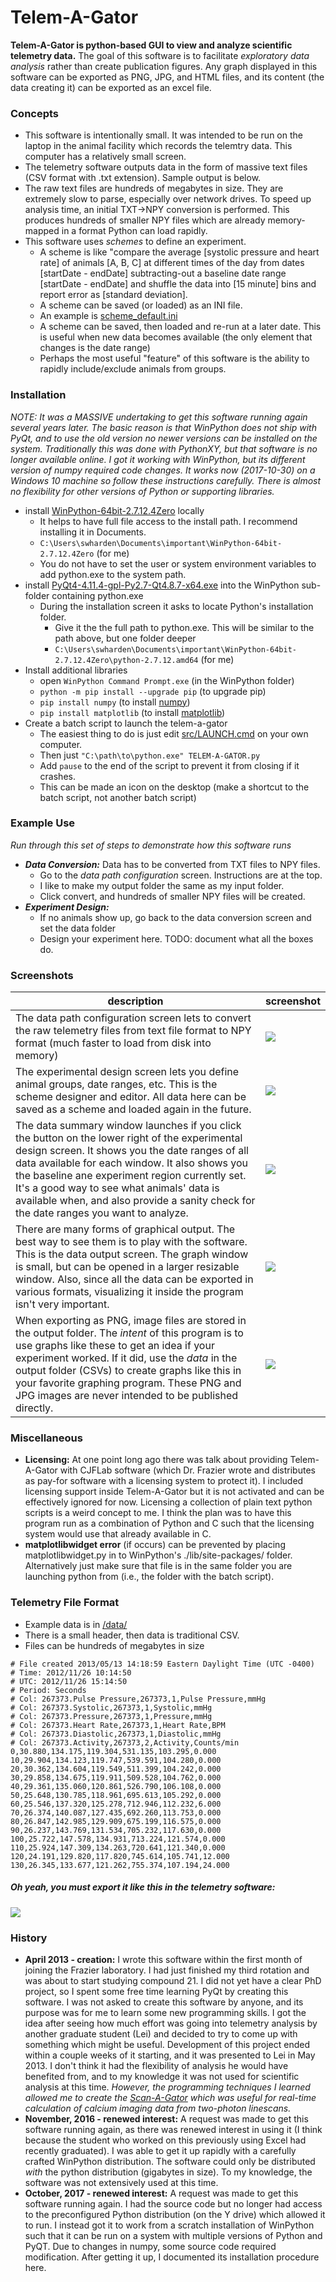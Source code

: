 # Telem-A-Gator
**Telem-A-Gator is python-based GUI to view and analyze scientific telemetry data.** The goal of this software is to facilitate _exploratory data analysis_ rather than create publication figures. Any graph displayed in this software can be exported as PNG, JPG, and HTML files, and its content (the data creating it) can be exported as an excel file.

### Concepts
* This software is intentionally small. It was intended to be run on the laptop in the animal facility which records the telemtry data. This computer has a relatively small screen.
* The telemetry software outputs data in the form of massive text files (CSV format with .txt extension). Sample output is below.
* The raw text files are hundreds of megabytes in size. They are extremely slow to parse, especially over network drives. To speed up analysis time, an initial TXT->NPY conversion is performed. This produces hundreds of smaller NPY files which are already memory-mapped in a format Python can load rapidly. 
* This software uses _schemes_ to define an experiment.
  * A scheme is like "compare the average [systolic pressure and heart rate] of animals [A, B, C] at different times of the day from dates [startDate - endDate] subtracting-out a baseline date range [startDate - endDate] and shuffle the data into [15 minute] bins and report error as [standard deviation].
  * A scheme can be saved (or loaded) as an INI file.
  * An example is [scheme_default.ini](src/scheme_default.ini)
  * A scheme can be saved, then loaded and re-run at a later date. This is useful when new data becomes available (the only element that changes is the date range)
  * Perhaps the most useful "feature" of this software is the ability to rapidly include/exclude animals from groups.

### Installation
_NOTE: It was a MASSIVE undertaking to get this software running again several years later. The basic reason is that WinPython does not ship with PyQt, and to use the old version no newer versions can be installed on the system. Traditionally this was done with PythonXY, but that software is no longer available online. I got it working with WinPython, but its different version of numpy required code changes. It works now (2017-10-30) on a Windows 10 machine so follow these instructions carefully. There is almost no flexibility for other versions of Python or supporting libraries._

* install [WinPython-64bit-2.7.12.4Zero](https://sourceforge.net/projects/winpython/files/WinPython_2.7/2.7.12.4/) locally
  * It helps to have full file access to the install path. I recommend installing it in Documents.
  * `C:\Users\swharden\Documents\important\WinPython-64bit-2.7.12.4Zero` (for me)
  * You do not have to set the user or system environment variables to add python.exe to the system path.
* install [PyQt4-4.11.4-gpl-Py2.7-Qt4.8.7-x64.exe](https://sourceforge.net/projects/pyqt/files/PyQt4/PyQt-4.11.4/) into the WinPython sub-folder containing python.exe
  * During the installation screen it asks to locate Python's installation folder. 
    * Give it the the full path to python.exe. This will be similar to the path above, but one folder deeper
    * `C:\Users\swharden\Documents\important\WinPython-64bit-2.7.12.4Zero\python-2.7.12.amd64` (for me)
* Install additional libraries
  * open `WinPython Command Prompt.exe` (in the WinPython folder)
  * `python -m pip install --upgrade pip` (to upgrade pip)
  * `pip install numpy` (to install [numpy](http://www.numpy.org))
  * `pip install matplotlib` (to install [matplotlib](http://matplotlib.org))
* Create a batch script to launch the telem-a-gator
  * The easiest thing to do is just edit [src/LAUNCH.cmd](src/LAUNCH.cmd) on your own computer.
  * Then just `"C:\path\to\python.exe" TELEM-A-GATOR.py`
  * Add `pause` to the end of the script to prevent it from closing if it crashes.
  * This can be made an icon on the desktop (make a shortcut to the batch script, not another batch script)
    
### Example Use
_Run through this set of steps to demonstrate how this software runs_
* ***Data Conversion:*** Data has to be converted from TXT files to NPY files.
  * Go to the _data path configuration_ screen. Instructions are at the top.
  * I like to make my output folder the same as my input folder.
  * Click convert, and hundreds of smaller NPY files will be created.
* ***Experiment Design:***
  * If no animals show up, go back to the data conversion screen and set the data folder
  * Design your experiment here. TODO: document what all the boxes do.

### Screenshots
description|screenshot
---|---
The data path configuration screen lets to convert the raw telemetry files from text file format to NPY format (much faster to load from disk into memory) | ![](doc/screenshots/data_pth_configuration.png)
The experimental design screen lets you define animal groups, date ranges, etc. This is the scheme designer and editor. All data here can be saved as a scheme and loaded again in the future. | ![](doc/screenshots/experimental_design.png)
The data summary window launches if you click the button on the lower right of the experimental design screen. It shows you the date ranges of all data available for each window. It also shows you the baseline ane experiment region currently set. It's a good way to see what animals' data is available when, and also provide a sanity check for the date ranges you want to analyze. | ![](doc/screenshots/data_summary.png)
There are many forms of graphical output. The best way to see them is to play with the software. This is the data output screen. The graph window is small, but can be opened in a larger resizable window. Also, since all the data can be exported in various formats, visualizing it inside the program isn't very important. | ![](doc/screenshots/data_analysis.png)
When exporting as PNG, image files are stored in the output folder. The _intent_ of this program is to use graphs like these to get an idea if your experiment worked. If it did, use the _data_ in the output folder (CSVs) to create graphs like this in your favorite graphing program. These PNG and JPG images are never intended to be published directly. | ![](doc/screenshots/output.png)

### Miscellaneous
* **Licensing:** At one point long ago there was talk about providing Telem-A-Gator with CJFLab software (which Dr. Frazier wrote and distributes as pay-for software with a licensing system to protect it). I included licensing support inside Telem-A-Gator but it is not activated and can be effectively ignored for now. Licensing a collection of plain text python scripts is a weird concept to me. I think the plan was to have this program run as a combination of Python and C such that the licensing system would use that already available in C.
* **matplotlibwidget error** (if occurs) can be prevented by placing matplotlibwidget.py in to WinPython's ./lib/site-packages/ folder. Alternatively just make sure that file is in the same folder you are launching python from (i.e., the folder with the batch script).

### Telemetry File Format
* Example data is in [/data/](/data/)
* There is a small header, then data is traditional CSV.
* Files can be hundreds of megabytes in size

```
# File created 2013/05/13 14:18:59 Eastern Daylight Time (UTC -0400)
# Time: 2012/11/26 10:14:50
# UTC: 2012/11/26 15:14:50
# Period: Seconds
# Col: 267373.Pulse Pressure,267373,1,Pulse Pressure,mmHg
# Col: 267373.Systolic,267373,1,Systolic,mmHg
# Col: 267373.Pressure,267373,1,Pressure,mmHg
# Col: 267373.Heart Rate,267373,1,Heart Rate,BPM
# Col: 267373.Diastolic,267373,1,Diastolic,mmHg
# Col: 267373.Activity,267373,2,Activity,Counts/min
0,30.880,134.175,119.304,531.135,103.295,0.000
10,29.904,134.123,119.747,539.591,104.280,0.000
20,30.362,134.604,119.549,511.399,104.242,0.000
30,29.858,134.675,119.911,509.528,104.762,0.000
40,29.361,135.060,120.861,526.790,106.108,0.000
50,25.648,130.785,118.961,695.613,105.292,0.000
60,25.546,137.320,125.278,712.946,112.232,6.000
70,26.374,140.087,127.435,692.260,113.753,0.000
80,26.847,142.985,129.909,675.199,116.575,0.000
90,26.237,143.769,131.534,705.232,117.630,0.000
100,25.722,147.578,134.931,713.224,121.574,0.000
110,25.924,147.309,134.263,720.641,121.340,0.000
120,24.191,129.820,117.820,745.614,105.741,12.000
130,26.345,133.677,121.262,755.374,107.194,24.000
```

##### Oh yeah, you must export it like this in the telemetry software:
![](src/images/exportSettings.png)

### History
* **April 2013 - creation:** I wrote this software within the first month of joining the Frazier laboratory. I had just finished my third rotation and was about to start studying compound 21. I did not yet have a clear PhD project, so I spent some free time learning PyQt by creating this software. I was not asked to create this software by anyone, and its purpose was for me to learn some new programming skills. I got the idea after seeing how much effort was going into  telemetry analysis by another graduate student (Lei) and decided to try to come up with something which might be useful. Development of this project ended within a couple weeks of it starting, and it was presented to Lei in May 2013. I don't think it had the flexibility of analysis he would have benefited from, and to my knowledge it was not used for scientific analysis at this time. _However, the programming techniques I learned allowed me to create the [Scan-A-Gator](https://github.com/swharden/two-photon/tree/master/software/linescan-analysis) which was useful for real-time calculation of calcium imaging data from two-photon linescans._
* **November, 2016 - renewed interest:** A request was made to get this software running again, as there was renewed interest in using it (I think because the student who worked on this previously using Excel had recently graduated). I was able to get it up rapidly with a carefully crafted WinPython distribution. The software could only be distributed _with_ the python distribution (gigabytes in size). To my knowledge, the software was not extensively used at this time.
* **October, 2017 - renewed interest:** A request was made to get this software running again. I had the source code but no longer had access to the preconfigured Python distribution (on the Y drive) which allowed it to run. I instead got it to work from a scratch installation of WinPython such that it can be run on a system with multiple versions of Python and PyQT. Due to changes in numpy, some source code required modification. After getting it up, I documented its installation procedure here.
